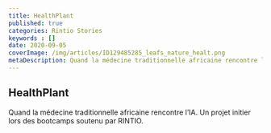 ```yaml
---
title: HealthPlant
published: true
categories: Rintio Stories
keywords : []
date: 2020-09-05
coverImage: /img/articles/ID129485285_leafs_nature_healt.png
metaDescription: Quand la médecine traditionnelle africaine rencontre l’IA. Un projet initier lors des bootcamps soutenu par RINTIO.
---
```


## HealthPlant

Quand la médecine traditionnelle africaine rencontre l’IA. Un projet initier lors des bootcamps soutenu par RINTIO.
